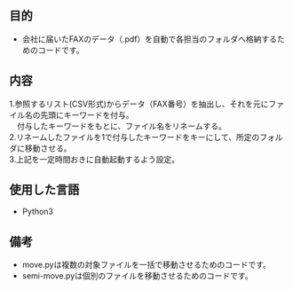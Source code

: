 ## 目的 
- 会社に届いたFAXのデータ（.pdf）を自動で各担当のフォルダへ格納するためのコードです。

## 内容
  1.参照するリスト(CSV形式)からデータ（FAX番号）を抽出し、それを元にファイル名の先頭にキーワードを付与。  
  　付与したキーワードをもとに、ファイル名をリネームする。  
  2.リネームしたファイルを1で付与したキーワードをキーにして、所定のフォルダに移動させる。  
  3.上記を一定時間おきに自動起動するよう設定。

## 使用した言語  
- Python3 

## 備考
- move.pyは複数の対象ファイルを一括で移動させるためのコードです。 
- semi-move.pyは個別のファイルを移動させるためのコードです。
